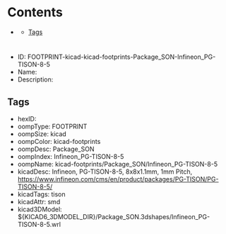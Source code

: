 



Contents
========

* [](#)
	* [Tags](#tags)

# 

- ID: FOOTPRINT-kicad-kicad-footprints-Package_SON-Infineon_PG-TISON-8-5
- Name: 
- Description: 

## Tags

- hexID: 
- oompType: FOOTPRINT
- oompSize: kicad
- oompColor: kicad-footprints
- oompDesc: Package_SON
- oompIndex: Infineon_PG-TISON-8-5
- oompName: kicad-footprints/Package_SON/Infineon_PG-TISON-8-5
- kicadDesc: Infineon, PG-TISON-8-5, 8x8x1.1mm, 1mm Pitch, https://www.infineon.com/cms/en/product/packages/PG-TISON/PG-TISON-8-5/
- kicadTags: tison
- kicadAttr: smd
- kicad3DModel: ${KICAD6_3DMODEL_DIR}/Package_SON.3dshapes/Infineon_PG-TISON-8-5.wrl

